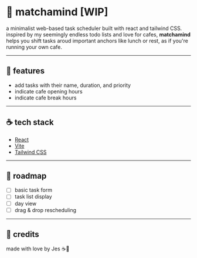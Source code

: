 # 🍵 matchamind [WIP]

a minimalist web-based task scheduler built with react and tailwind CSS. inspired by my seemingly endless todo lists and love for cafes, **matchamind** helps you shift tasks aroud important anchors like lunch or rest, as if you're running your own cafe.

--- 

## 🍞 features
- add tasks with their name, duration, and priority
- indicate cafe opening hours
- indicate cafe break hours

---

## ☕ tech stack
- [React](https://reactjs.org/)
- [Vite](https://vitejs.dev/)
- [Tailwind CSS](https://tailwindcss.com/)

---

## 🍰 roadmap
- [ ] basic task form
- [ ] task list display
- [ ] day view
- [ ] drag & drop rescheduling

---

## 💌 credits
made with love by Jes ☕🧸